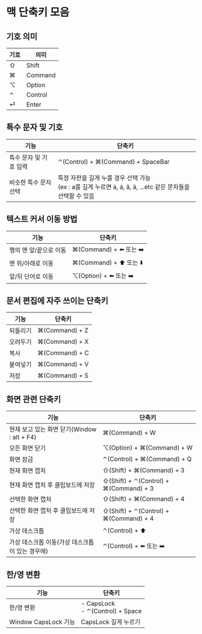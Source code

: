 # 맥 단축키 모음

## 기호 의미
|기호| 의미     |
|---|--------|
| ⇧ |  Shift |
| ⌘ |Command|
| ⌥ | Option |
| ⌃ | Control|
| ⏎ |Enter|

## 특수 문자 및 기호
| 기능            | 단축키                                                                           |
|---------------|-------------------------------------------------------------------------------|
| 특수 문자 및 기호 입력 | ⌃(Control) + ⌘(Command) + SpaceBar                                            |
 | 비슷한 특수 문자 선택  | 특정 자판을 길게 누를 경우 선택 가능 <br>(ex : a를 길게 누르면 à, á, â, ä, ...etc 같은 문자들을 선택할 수 있음 |

## 텍스트 커서 이동 방법
| 기능            | 단축키                    |
|---------------|------------------------|
| 행의 맨 앞/끝으로 이동 | ⌘(Command) + ⬅️ 또는  ➡️ |
| 맨 위/아래로 이동  | ⌘(Command) + ⬆️ 또는 ⬇️  |
|앞/뒤 단어로 이동| ⌥(Option) + ⬅️ 또는 ➡️   |

## 문서 편집에 자주 쓰이는 단축키
| 기능   | 단축키            |
|------|----------------|
| 되돌리기 | ⌘(Command) + Z |
| 오려두기 | ⌘(Command) + X    |
| 복사   | ⌘(Command) + C    |
| 붙여넣기 | ⌘(Command) + V    |
| 저장   | ⌘(Command) + S    |

## 화면 관련 단축키
| 기능                               | 단축키                                    |
|----------------------------------|----------------------------------------|
| 현재 보고 있는 화면 닫기(Window : alt + F4) | ⌘(Command) + W                         |
| 모든 화면 닫기                         | ⌥(Option) + ⌘(Command) + W             |
| 화면 잠금                            | ⌃(Control) + ⌘(Command) + Q            |
| 현재 화면 캡처                         | ⇧(Shift) + ⌘(Command) + 3              | 
| 현재 화면 캡처 후 클립보드에 저장              | ⇧(Shift) + ⌃(Control) + ⌘(Command) + 3 | 
| 선택한 화면 캡처                        | ⇧(Shift) + ⌘(Command) + 4              | 
| 선택한 화면 캡처 후 클립보드에 저장             | ⇧(Shift) + ⌃(Control) + ⌘(Command) + 4 | 
| 가상 데스크톱                          | ⌃(Control) + ⬆️                        |
| 가상 데스크톱 이동(가상 데스크톱이 있는 경우에)      | ⌃(Control) + ⬅️ 또는 ➡️️                 |

## 한/영 변환
| 기능     | 단축키                                  |
|--------|--------------------------------------|
| 한/영 변환 | - CapsLock <br> - ⌃(Control) + Space |
|Window CapsLock 기능 | CapsLock 길게 누르기                      |